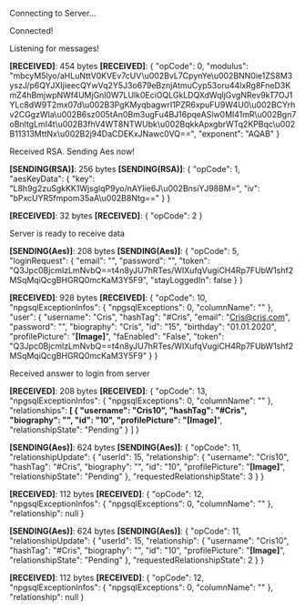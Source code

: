 Connecting to Server...

Connected!

Listening for messages!

**[RECEIVED]**: 454 bytes
**[RECEIVED]**: {
  "opCode": 0,
  "modulus": "mbcyM5lyo/aHLuNttV0KVEv7cUV\u002BvL7CpynYe\u002BNN0ie1ZS8M3yszJ/p6QYJXIjieecQYwVq2Y5J3o679eBznjAtmuCyp53oru44lxRg8FneD3KmZ4hBmjwpNWf4UMjGnl0W7LUlk0EciOQLGkLDQXdWqljGvgNRev9kT7OJ1YLc8dW9T2mx07d\u002B3PgKMyqbagwrI1PZR6xpuFU9W4U0\u002BCYrhv2CGgzWIa\u002B6sz005tAn0Bm3ugFu4BJ16pqeASlw0Ml41mR\u002Bgn7oBnltgLmI4t\u002B3fhV4WT8NTWUbk\u002BqkkApxgbrWTq2KPBqc\u002B11313MttNx\u002B2j94DaCDEKxJNawc0VQ==",
  "exponent": "AQAB"
}

Received RSA. Sending Aes now!

**[SENDING(RSA)]**: 256 bytes
**[SENDING(RSA)]**: {
  "opCode": 1,
  "aesKeyData": {
    "key": "L8h9g2zuSgkKK1WjsglqP9yo/nAYIie6J\u002BnsiYJ98BM=",
    "iv": "bPxcUYR5fmpom35aA\u002B8Ntg=="
  }
}

**[RECEIVED]**: 32 bytes
**[RECEIVED]**: {
  "opCode": 2
}

Server is ready to receive data

**[SENDING(Aes)]**: 208 bytes
**[SENDING(Aes)]**: {
  "opCode": 5,
  "loginRequest": {
    "email": "",
    "password": "",
    "token": "Q3Jpc0BjcmlzLmNvbQ==t4n8yJU7hRTes/WIXufqVugiCH4Rp7FUbW1shf2MSqMqiQcgBHGRQ0mcKaM3Y5F9",
    "stayLoggedIn": false
  }
}

**[RECEIVED]**: 928 bytes
**[RECEIVED]**: {
  "opCode": 10,
  "npgsqlExceptionInfos": {
    "npgsqlExceptions": 0,
    "columnName": ""
  },
  "user": {
    "username": "Cris",
    "hashTag": "#Cris",
    "email": "Cris@cris.com",
    "password": "",
    "biography": "Cris",
    "id": "15",
    "birthday": "01.01.2020",
    "profilePicture": "**[Image]**",
    "faEnabled": "False",
    "token": "Q3Jpc0BjcmlzLmNvbQ==t4n8yJU7hRTes/WIXufqVugiCH4Rp7FUbW1shf2MSqMqiQcgBHGRQ0mcKaM3Y5F9"
  }
}

Received answer to login from server

**[RECEIVED]**: 208 bytes
**[RECEIVED]**: {
  "opCode": 13,
  "npgsqlExceptionInfos": {
    "npgsqlExceptions": 0,
    "columnName": ""
  },
  "relationships": **[
    {
      "username": "Cris10",
      "hashTag": "#Cris",
      "biography": "",
      "id": "10",
      "profilePicture": "[Image]**",
      "relationshipState": "Pending"
    }
  ]
}

**[SENDING(Aes)]**: 624 bytes
**[SENDING(Aes)]**: {
  "opCode": 11,
  "relationshipUpdate": {
    "userId": 15,
    "relationship": {
      "username": "Cris10",
      "hashTag": "#Cris",
      "biography": "",
      "id": "10",
      "profilePicture": "**[Image]**",
      "relationshipState": "Pending"
    },
    "requestedRelationshipState": 3
  }
}

**[RECEIVED]**: 112 bytes
**[RECEIVED]**: {
  "opCode": 12,
  "npgsqlExceptionInfos": {
    "npgsqlExceptions": 0,
    "columnName": ""
  },
  "relationship": null
}

**[SENDING(Aes)]**: 624 bytes
**[SENDING(Aes)]**: {
  "opCode": 11,
  "relationshipUpdate": {
    "userId": 15,
    "relationship": {
      "username": "Cris10",
      "hashTag": "#Cris",
      "biography": "",
      "id": "10",
      "profilePicture": "**[Image]**",
      "relationshipState": "Pending"
    },
    "requestedRelationshipState": 2
  }
}

**[RECEIVED]**: 112 bytes
**[RECEIVED]**: {
  "opCode": 12,
  "npgsqlExceptionInfos": {
    "npgsqlExceptions": 0,
    "columnName": ""
  },
  "relationship": null
}

